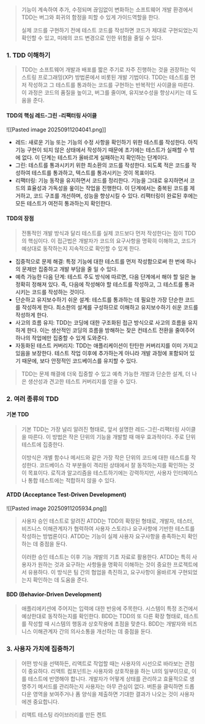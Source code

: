 > 기능이 계속하여 추가, 수정되며 끊임없이 변화하는 소프트웨어 개발 환경에서 TDD는 버그와 회귀의 함정을 피할 수 있게 가이드역할을 한다.
> 
> 실제 코드를 구현하기 전에 테스트 코드를 작성하면 코드가 제대로 구현되었는지 확인할 수 있고, 미래의 코드 변경으로 인한 위험을 줄일 수 있다.

### 1. TDD 이해하기

> TDD는 소프트웨어 개발과 배포를 짧은 주기로 자주 진행하는 것을 권장하는 익스트링 프로그래밍(XP) 방법론에서 비롯된 개발 기법이다. TDD는 테스트를 먼저 작성하고 그 테스트를 통과하는 코드를 구현하는 반복적인 사이클을 따른다. 이 과정은 코드의 품질을 높이고, 버그를 줄이며, 유지보수성을 향상시키는 데 도움을 준다.

#### TDD의 핵심 레드-그린 -리팩터링 사이클

![[Pasted image 20250911204041.png]]


- 레드: 새로운 기능 또는 기능의 수정 사항을 확인하기 위한 테스트를 작성한다. 아직 기능 구현이 되지 않은 상태에서 작성하기 때문에 초기에는 테스트가 실패할 수 밖에 없다. 이 단계는 테스트가 올바르게 실패하는지 확인하는 단계이다.
- 그린: 테스트를 통과시키키 위한 최소환의 코드를 작성한다. 되도록 적은 코드를 작성하여 테스트를 통과하고, 텍스트를 통과시키는 것이 목표이다.
- 리팩터링: 기능 동작을 유지하면서 코드를 정리한다. 기능을 그대로 유지하면서 코드의 효율성과 가독성을 옾이는 작업을 진행한다. 이 단계에서는 중복된 코드를 제거하고, 코드 구조를 개선하며, 성능을 향상시킬 수 있다. 리팩터링이 완료된 후에는 모든 테스트가 여전히 통과하는지 확인한다.
  
#### TDD의 장점

> 전통적인 개발 방식과 달리 테스트를 실제 코드보다 먼저 작성한다는 점이 TDD의 핵심이다. 이 접근법은 개발자가 코드의 요구사항을 명확히 이해하고, 코드가 예상대로 동작하는지 지속적으로 확인할 수 있게 한다.

- 집중적으로 문제 해결: 특정 기능에 대한 테스트를 먼저 작성함으로써 한 번에 하나의 문제만 집중하고 개발 부담을 줄 일 수 있다.
- 예측 가능한 다음 단계: 테스트 주도 방식에 따르면, 다음 단계에서 해야 할 일은 늘 정확히 정해져 있다. 즉,  다음에 작성해야 할 테스트를 작성하고, 그 테스트를 통과시키는 코드를 작성하는 것이다.
- 단순하고 유지보수하기 쉬운 설계: 테스트를 통과하는 데 필요한 가장 단순한 코드를 작성하게 한다. 최소한의 설계를 구성하므로 이해하고 유지보수하기 쉬운 코드를 작성하게 한다.
- 사고의 흐름 유지: TDD는 코딩에 대한 구조화된 접근 방식으로 사고의 흐름을 유지하게 한다. 이는 생산적인 코딩의 흐름을 방해하는 잦은 컨테스트 전환을 줄여주어 하나의 작업에만 집중할 수 있게 도와준다.
- 자동화된 테스트 커버리지: TDD는 애플리케이션이 탄탄한 커버리지를 이미 가지고 있음을 보장한다. 테스트 작업 이후에 추가하는게 아니라 개발 과정에 포함되어 있기 때문에, 보다 안정적인 코드베이스를 유지할 수 있다.
  
> TDD는 문제 해결에 더욱 집중할 수 있고 예측 가능한 개발과 단순한 설계, 더 나은 생산성과 견고한 테스트 커버리지를 얻을 수 있다.


### 2. 여러 종류의 TDD

#### 기본 TDD

> 기본 TDD는 가장 널리 알려진 형태로, 앞서 설명한 레드-그린-리팩터링 사이클을 따른다. 이 방법은 작은 단위의 기능을 개발할 때 매우 효과적이다. 주로 단위 테스트에 집중한다.
> 
> 이방식은 개별 함수나 메서드와 같은 가장 작은 단위의 코드에 대한 테스트를 작성한다. 코드베이스 각 부분들이 격리된 상태에서 잘 동작하는지를 확인하는 것이 목표이다. 로직과 알고리즘을 테스트하기에는 강력하지만, 사용자 인터페이스나 통합 테스트에는 적합하지 않을 수 있다.

#### ATDD (Acceptance Test-Driven Development)

![[Pasted image 20250911205934.png]]

> 사용자 승인 테스트로 알려진 ATDD는 TDD의 확장된 형태로, 개발자, 테스터, 비즈니스 이해관계자가 협력하여 사용자 스토리나 요구사항에 기반한 테스트를 작성하는 방법론이다. ATDD는 기능이 실제 사용자 요구사항을 충족하는지 확인하는 데 중점을 둔다.
> 
> 이러한 승인 테스트는 이후 기능 개발의 기초 자료로 활용한다. ATDD는 특히 사용자가 원하는 것과 요구하는 사항들을 명확히 이해하는 것이 중요한 프로젝트에서 유용하다. 이 방식은 팀 간의 협업을 촉진하고, 요구사항이 올바르게 구현되었는지 확인하는 데 도움을 준다.

#### BDD (Behavior-Driven Development)

> 애플리에키션에 주어지는 입력에 대한 반응에 주목한다. 시스템이 특정 조건에서 예상한대로 동작하는지를 확인한다. BDD는 TDD의 또 다른 확장 형태로, 테스트를 작성할 때 시스템의 행동과 상호작용에 초점을 맞춘다. BDD는 개발자와 비즈니스 이해관계자 간의 의사소통을 개선하는 데 중점을 둔다.

### 3. 사용자 가치에 집중하기

> 어떤 방식을 선택하든, 리액트로 작업할 때는 사용자의 시선으로 바라보는 관점이 중요하다. 리액트 컴포넌트는 사용자와 상호작용을 하는 UI의 일부이므로, 이를 테스트에 반영해야 합니다. 개발자가 어떻게 상태를 관리하고 효율적으로 생명주기 메서드를 관리하는지 사용자는 아무 관심이 없다. 버튼을 클릭하면 드롭다운 영역을 보여주거나 폼 양식을 제출하면 기대한 결과가 나오는 것이 사용자에겐 중요합니다.

> 리액트 테스팅 라이브러리를 만든 켄트 